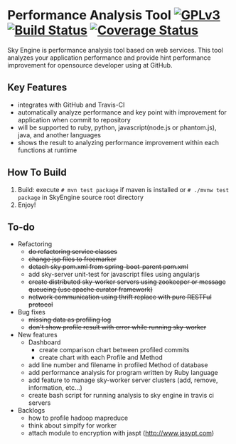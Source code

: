 Performance Analysis Tool [![GPLv3](https://www.gnu.org/graphics/gplv3-88x31.png)](LICENSE) [![Build Status](https://travis-ci.org/Vondom/sky.svg?branch=master)](https://travis-ci.org/Vondom/sky) [![Coverage Status](https://img.shields.io/coveralls/Vondom/sky.svg)](https://coveralls.io/r/Vondom/sky?branch=master)
===
Sky Engine is performance analysis tool based on web services. This tool analyzes your application performance and provide hint performance improvement for opensource developer using at GitHub.
## Key Features
* integrates with GitHub and Travis-CI
* automatically analyze performance and key point with improvement for application when commit to repository
* will be supported to ruby, python, javascript(node.js or phantom.js), java, and another languages
* shows the result to analyzing performance improvement within each functions at runtime

## How To Build
1. Build: execute <code># mvn test package</code> if maven is installed or <code># ./mvnw test package</code> in SkyEngine source root directory
2. Enjoy!

## To-do
* Refactoring
  * ~~do refactoring service classes~~
  * ~~change jsp files to freemarker~~
  * ~~detach sky pom.xml from spring-boot-parent pom.xml~~
  * add sky-server unit-test for javascript files using angularjs
  * ~~create distributed sky-worker servers using zookeeper or message queueing (use apache curator framework)~~
  * ~~network communication using thrift replace with pure RESTFul protocol~~
* Bug fixes
  * ~~missing data as profiling log~~
  * ~~don't show profile result with error while running sky-worker~~
* New features
  * Dashboard
    * create comparison chart between profiled commits
    * create chart with each Profile and Method
  * add line number and filename in profiled Method of database
  * add performance analysis for program written by Ruby language
  * add feature to manage sky-worker server clusters (add, remove, information, etc...)
  * create  bash script for running analysis to sky engine in travis ci servers
* Backlogs
  * how to profile hadoop mapreduce
  * think about simplfy for worker
  * attach module to encryption with jaspt (http://www.jasypt.com)

